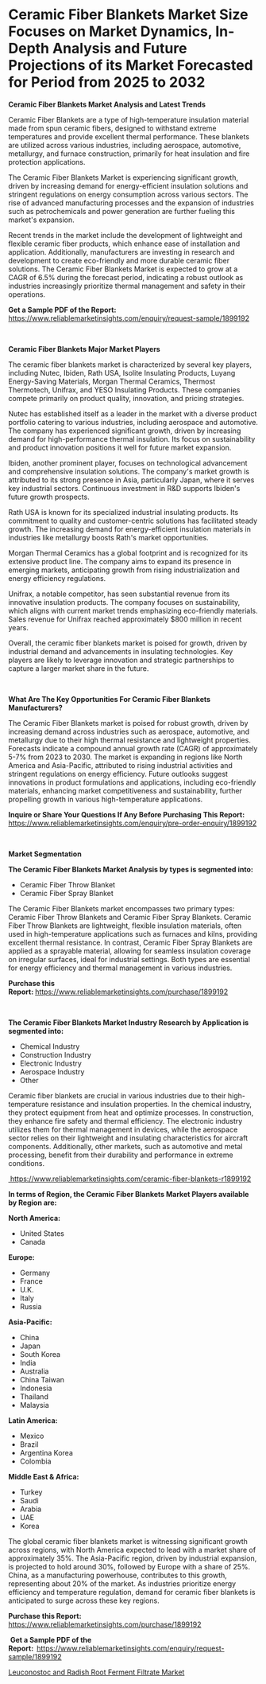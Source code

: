 <p><h1>Ceramic Fiber Blankets Market Size Focuses on Market Dynamics, In-Depth Analysis and Future Projections of its Market Forecasted for Period from 2025 to 2032</h1></p><p><strong>Ceramic Fiber Blankets Market Analysis and Latest Trends</strong></p>
<p><p>Ceramic Fiber Blankets are a type of high-temperature insulation material made from spun ceramic fibers, designed to withstand extreme temperatures and provide excellent thermal performance. These blankets are utilized across various industries, including aerospace, automotive, metallurgy, and furnace construction, primarily for heat insulation and fire protection applications. </p><p>The Ceramic Fiber Blankets Market is experiencing significant growth, driven by increasing demand for energy-efficient insulation solutions and stringent regulations on energy consumption across various sectors. The rise of advanced manufacturing processes and the expansion of industries such as petrochemicals and power generation are further fueling this market's expansion. </p><p>Recent trends in the market include the development of lightweight and flexible ceramic fiber products, which enhance ease of installation and application. Additionally, manufacturers are investing in research and development to create eco-friendly and more durable ceramic fiber solutions. The Ceramic Fiber Blankets Market is expected to grow at a CAGR of 6.5% during the forecast period, indicating a robust outlook as industries increasingly prioritize thermal management and safety in their operations.</p></p>
<p><strong>Get a Sample PDF of the Report:&nbsp;</strong> <a href="https://www.reliablemarketinsights.com/enquiry/request-sample/1899192?utm_campaign=1894&utm_medium=2&utm_source=Github&utm_content=ia&utm_term=05032025&utm_id=ceramic-fiber-blankets">https://www.reliablemarketinsights.com/enquiry/request-sample/1899192</a></p>
<p>&nbsp;</p>
<p><strong>Ceramic Fiber Blankets Major Market Players</strong></p>
<p><p>The ceramic fiber blankets market is characterized by several key players, including Nutec, Ibiden, Rath USA, Isolite Insulating Products, Luyang Energy-Saving Materials, Morgan Thermal Ceramics, Thermost Thermotech, Unifrax, and YESO Insulating Products. These companies compete primarily on product quality, innovation, and pricing strategies.</p><p>Nutec has established itself as a leader in the market with a diverse product portfolio catering to various industries, including aerospace and automotive. The company has experienced significant growth, driven by increasing demand for high-performance thermal insulation. Its focus on sustainability and product innovation positions it well for future market expansion.</p><p>Ibiden, another prominent player, focuses on technological advancement and comprehensive insulation solutions. The company's market growth is attributed to its strong presence in Asia, particularly Japan, where it serves key industrial sectors. Continuous investment in R&D supports Ibiden's future growth prospects.</p><p>Rath USA is known for its specialized industrial insulating products. Its commitment to quality and customer-centric solutions has facilitated steady growth. The increasing demand for energy-efficient insulation materials in industries like metallurgy boosts Rath's market opportunities.</p><p>Morgan Thermal Ceramics has a global footprint and is recognized for its extensive product line. The company aims to expand its presence in emerging markets, anticipating growth from rising industrialization and energy efficiency regulations.</p><p>Unifrax, a notable competitor, has seen substantial revenue from its innovative insulation products. The company focuses on sustainability, which aligns with current market trends emphasizing eco-friendly materials. Sales revenue for Unifrax reached approximately $800 million in recent years.</p><p>Overall, the ceramic fiber blankets market is poised for growth, driven by industrial demand and advancements in insulating technologies. Key players are likely to leverage innovation and strategic partnerships to capture a larger market share in the future.</p></p>
<p>&nbsp;</p>
<p><strong>What Are The Key Opportunities For Ceramic Fiber Blankets Manufacturers?</strong></p>
<p><p>The Ceramic Fiber Blankets market is poised for robust growth, driven by increasing demand across industries such as aerospace, automotive, and metallurgy due to their high thermal resistance and lightweight properties. Forecasts indicate a compound annual growth rate (CAGR) of approximately 5-7% from 2023 to 2030. The market is expanding in regions like North America and Asia-Pacific, attributed to rising industrial activities and stringent regulations on energy efficiency. Future outlooks suggest innovations in product formulations and applications, including eco-friendly materials, enhancing market competitiveness and sustainability, further propelling growth in various high-temperature applications.</p></p>
<p><strong>Inquire or Share Your Questions If Any Before Purchasing This Report:</strong> <a href="https://www.reliablemarketinsights.com/enquiry/pre-order-enquiry/1899192?utm_campaign=1894&utm_medium=2&utm_source=Github&utm_content=ia&utm_term=05032025&utm_id=ceramic-fiber-blankets">https://www.reliablemarketinsights.com/enquiry/pre-order-enquiry/1899192</a></p>
<p>&nbsp;</p>
<p><strong>Market Segmentation</strong></p>
<p><strong>The Ceramic Fiber Blankets Market Analysis by types is segmented into:</strong></p>
<p><ul><li>Ceramic Fiber Throw Blanket</li><li>Ceramic Fiber Spray Blanket</li></ul></p>
<p><p>The Ceramic Fiber Blankets market encompasses two primary types: Ceramic Fiber Throw Blankets and Ceramic Fiber Spray Blankets. Ceramic Fiber Throw Blankets are lightweight, flexible insulation materials, often used in high-temperature applications such as furnaces and kilns, providing excellent thermal resistance. In contrast, Ceramic Fiber Spray Blankets are applied as a sprayable material, allowing for seamless insulation coverage on irregular surfaces, ideal for industrial settings. Both types are essential for energy efficiency and thermal management in various industries.</p></p>
<p><strong>Purchase this Report:&nbsp;</strong><a href="https://www.reliablemarketinsights.com/purchase/1899192?utm_campaign=1894&utm_medium=2&utm_source=Github&utm_content=ia&utm_term=05032025&utm_id=ceramic-fiber-blankets">https://www.reliablemarketinsights.com/purchase/1899192</a></p>
<p>&nbsp;</p>
<p><strong>The Ceramic Fiber Blankets Market Industry Research by Application is segmented into:</strong></p>
<p><ul><li>Chemical Industry</li><li>Construction Industry</li><li>Electronic Industry</li><li>Aerospace Industry</li><li>Other</li></ul></p>
<p><p>Ceramic fiber blankets are crucial in various industries due to their high-temperature resistance and insulation properties. In the chemical industry, they protect equipment from heat and optimize processes. In construction, they enhance fire safety and thermal efficiency. The electronic industry utilizes them for thermal management in devices, while the aerospace sector relies on their lightweight and insulating characteristics for aircraft components. Additionally, other markets, such as automotive and metal processing, benefit from their durability and performance in extreme conditions.</p></p>
<p><a href="https://www.reliablemarketinsights.com/ceramic-fiber-blankets-r1899192?utm_campaign=1894&utm_medium=2&utm_source=Github&utm_content=ia&utm_term=05032025&utm_id=ceramic-fiber-blankets">&nbsp;https://www.reliablemarketinsights.com/ceramic-fiber-blankets-r1899192</a></p>
<p><strong>In terms of Region, the Ceramic Fiber Blankets Market Players available by Region are:</strong></p>
<p>
    <p> <strong> North America: </strong>
        <ul>
            <li>United States</li>
            <li>Canada</li>
        </ul>
        </p> 
    <p> <strong> Europe: </strong>
        <ul>
            <li>Germany</li>
            <li>France</li>
            <li>U.K.</li>
            <li>Italy</li>
            <li>Russia</li>
        </ul>
        </p> 
    <p> <strong> Asia-Pacific: </strong>
        <ul>
            <li>China</li>
            <li>Japan</li>
            <li>South Korea</li>
            <li>India</li>
            <li>Australia</li>
            <li>China Taiwan</li>
            <li>Indonesia</li>
            <li>Thailand</li>
            <li>Malaysia</li>
        </ul>
        </p> 
    <p> <strong> Latin America: </strong>
        <ul>
            <li>Mexico</li>
            <li>Brazil</li>
            <li>Argentina Korea</li>
            <li>Colombia</li>
        </ul>
        </p> 
    <p> <strong> Middle East & Africa: </strong>
        <ul>
            <li>Turkey</li>
            <li>Saudi</li>
            <li>Arabia</li>
            <li>UAE</li>
            <li>Korea</li>
        </ul>
    </p>
    </p>
<p><p>The global ceramic fiber blankets market is witnessing significant growth across regions, with North America expected to lead with a market share of approximately 35%. The Asia-Pacific region, driven by industrial expansion, is projected to hold around 30%, followed by Europe with a share of 25%. China, as a manufacturing powerhouse, contributes to this growth, representing about 20% of the market. As industries prioritize energy efficiency and temperature regulation, demand for ceramic fiber blankets is anticipated to surge across these key regions.</p></p>
<p><strong>Purchase this Report: </strong><a href="https://www.reliablemarketinsights.com/purchase/1899192?utm_campaign=1894&utm_medium=2&utm_source=Github&utm_content=ia&utm_term=05032025&utm_id=ceramic-fiber-blankets">https://www.reliablemarketinsights.com/purchase/1899192</a></p>
<p>&nbsp;<strong>Get a Sample PDF of the Report:&nbsp;&nbsp;</strong><a href="https://www.reliablemarketinsights.com/enquiry/request-sample/1899192?utm_campaign=1894&utm_medium=2&utm_source=Github&utm_content=ia&utm_term=05032025&utm_id=ceramic-fiber-blankets">https://www.reliablemarketinsights.com/enquiry/request-sample/1899192</a></p>
<p><strong></strong></p>
<p><p><a href="https://github.com/marloy8/Market-Research-Report-List-7/blob/main/leuconostoc-and-radish-root-ferment-filtrate-market.md?utm_campaign=1894&utm_medium=2&utm_source=Github&utm_content=ia&utm_term=05032025&utm_id=ceramic-fiber-blankets">Leuconostoc and Radish Root Ferment Filtrate Market</a></p></p>